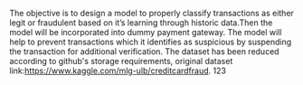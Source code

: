 The objective is to design a model to properly classify transactions as either legit or fraudulent based on it’s learning through historic data.Then the model will be incorporated into dummy payment gateway. The model will help to prevent transactions which it identifies as suspicious by suspending the transaction for additional verification. The dataset has been reduced according to github's storage requirements, original dataset link:https://www.kaggle.com/mlg-ulb/creditcardfraud. 123
